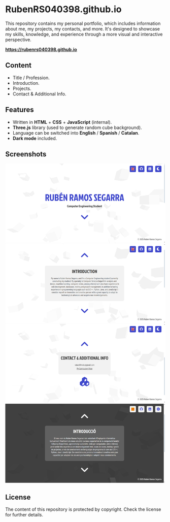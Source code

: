 # RubenRS040398.github.io

This repository contains my personal portfolio, which includes information about me, my projects, my contacts, and more. It's designed to showcase my skills, knowledge, and experience through a more visual and interactive perspective.

**https://rubenrs040398.github.io**

## Content

- Title / Profession.
- Introduction.
- Projects.
- Contact & Additional Info.

## Features

- Written in **HTML** + **CSS** + **JavaScript** (internal).
- **Three.js** library (used to generate random cube background).
- Language can be switched into **English** / **Spanish** / **Catalan**.
- **Dark mode** included.

## Screenshots

![Title / Profession](./screenshots/Screenshot1.png)
![Introduction](./screenshots/Screenshot2.png)
![Contact & Additional Info](./screenshots/Screenshot3.png)
![Catalan / Dark mode test](./screenshots/Screenshot4.png)

## License

The content of this repository is protected by copyright. Check the license for further details.